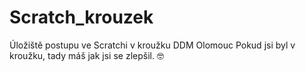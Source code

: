 # Scratch_krouzek
Úložiště postupu ve Scratchi v kroužku DDM Olomouc
Pokud jsi byl v kroužku, tady máš jak jsi se zlepšil. 🤓
